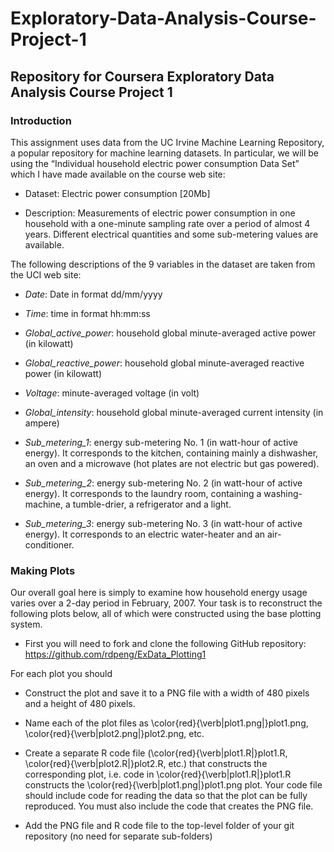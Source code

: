# Exploratory-Data-Analysis-Course-Project-1
## Repository for Coursera Exploratory Data Analysis Course Project 1

### Introduction

This assignment uses data from the UC Irvine Machine Learning Repository, a popular repository for machine learning datasets. In particular, we will be using the “Individual household electric power consumption Data Set” which I have made available on the course web site:

- Dataset: Electric power consumption [20Mb]

- Description: Measurements of electric power consumption in one household with a one-minute sampling rate over a period of almost 4 years. Different electrical quantities and some sub-metering values are available.

The following descriptions of the 9 variables in the dataset are taken from the UCI web site:

- *Date*: Date in format dd/mm/yyyy

- *Time*: time in format hh:mm:ss

- *Global_active_power*: household global minute-averaged active power (in kilowatt)

- *Global_reactive_power*: household global minute-averaged reactive power (in kilowatt)

- *Voltage*: minute-averaged voltage (in volt)

- *Global_intensity*: household global minute-averaged current intensity (in ampere)

- *Sub_metering_1*: energy sub-metering No. 1 (in watt-hour of active energy). It corresponds to the kitchen, containing mainly a dishwasher, an oven and a microwave (hot plates are not electric but gas powered).

- *Sub_metering_2*: energy sub-metering No. 2 (in watt-hour of active energy). It corresponds to the laundry room, containing a washing-machine, a tumble-drier, a refrigerator and a light.

- *Sub_metering_3*: energy sub-metering No. 3 (in watt-hour of active energy). It corresponds to an electric water-heater and an air-conditioner.

### Making Plots

Our overall goal here is simply to examine how household energy usage varies over a 2-day period in February, 2007. Your task is to reconstruct the following plots below, all of which were constructed using the base plotting system.

- First you will need to fork and clone the following GitHub repository: https://github.com/rdpeng/ExData_Plotting1

For each plot you should

- Construct the plot and save it to a PNG file with a width of 480 pixels and a height of 480 pixels.

- Name each of the plot files as \color{red}{\verb|plot1.png|}plot1.png, \color{red}{\verb|plot2.png|}plot2.png, etc.

- Create a separate R code file (\color{red}{\verb|plot1.R|}plot1.R, \color{red}{\verb|plot2.R|}plot2.R, etc.) that constructs the corresponding plot, i.e. code in \color{red}{\verb|plot1.R|}plot1.R constructs the \color{red}{\verb|plot1.png|}plot1.png plot. Your code file should include code for reading the data so that the plot can be fully reproduced. You must also include the code that creates the PNG file.

- Add the PNG file and R code file to the top-level folder of your git repository (no need for separate sub-folders)
